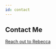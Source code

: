 ```yaml
---
id: contact
---
```


## Contact Me

[Reach out to Rebecca](https://www.savvycard.com/rebejellis/techwriter-savvycdard/1459_scid)
